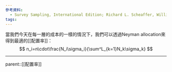 ```yaml
---
參考資料:
  - Survey Sampling, International Edition; Richard L. Scheaffer, William Mendenhall. III
tags:
---
```

當我們今天在每一層的成本的一樣的情況下，我們可以透過Neyman allocation來得到最適的[[配置率]]：
$$
n_i=n\cdot\frac{N_i\sigma_i}{\sum^L_{k=1}N_k\sigma_k}
$$

- - -
parent::[[配置率]]